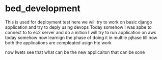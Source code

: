 # bed_development
This is used for deployment test
here we will try to work on basic django application and try to deply using devops
Today somehow I was apbe to connect to to ec2 server and do a inition
I will try to run application on aws today somehow 
now learnign the phase of doing it in multile pjhase
till now both the applications are compleated usign hte work

now lwets see that what can be the new applicaiton that can be sone